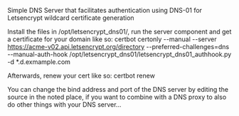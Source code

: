 Simple DNS Server that facilitates authentication using DNS-01 for Letsencrypt wildcard certificate generation


Install the files in /opt/letsencrypt_dns01/, run the server component and get a certificate for your domain like so: 
    certbot certonly --manual --server https://acme-v02.api.letsencrypt.org/directory --preferred-challenges=dns --manual-auth-hook /opt/letsencrypt_dns01/letsencrypt_dns01_authhook.py -d *.d.exmample.com


Afterwards, renew your cert like so:
    certbot renew

You can change the bind address and port of the DNS server by editing the source in the noted place, if you want to combine with a DNS proxy to also do other things with your DNS server...

